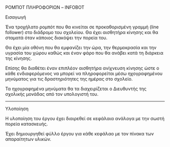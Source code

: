 ΡΟΜΠΟΤ ΠΛΗΡΟΦΟΡΙΩΝ – INFOBOT

Εισαγωγή

Ένα τροχήλατο ρομπότ που θα κινείται σε προκαθορισμένη γραμμή (line follower) στο διάδρομο του σχολείου. Θα έχει αισθητήρα κίνησης και θα σταματά όταν κάποιος διακόψει την πορεία του.

Θα έχει μία οθόνη που θα εμφανίζει την ώρα, την θερμοκρασία και την υγρασία του χώρου καθώς και έναν φάρο που θα ανάβει κατά τη διάρκεια της κίνησης.

Επίσης θα διαθέτει έναν επιπλέον αισθητήρα ανίχνευση κίνησης ώστε ο κάθε ενδιαφερόμενος να μπορεί να πληροφορείται μέσω ηχογραφημένου μηνύματος για τις δραστηριότητες της ημέρας στο σχολείο.

Τα ηχογραφημένα μηνύματα θα τα διαχειρίζεται ο Διευθυντής της σχολικής μονάδας από τον υπολογιστή του.

__________________________________________________________________________________________________________________

Υλοποίηση

Η υλοποίηση του έργου έχει διαιρεθεί σε κεφάλαια ανάλογα με την σωστή πορεία κατασκευής.

Έχει δημιουργηθεί φύλλο έργου για κάθε κεφάλαο με τον πίνακα των απαραίτητων υλικών.



